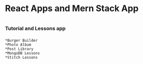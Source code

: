 # React Apps and Mern Stack App <h1>
### Tutorial and Lessons app <h3>

	*Burger Builder
	*Photo Album
	*Post Library
	*MongoDB Lessons
	*Stitch Lessons

